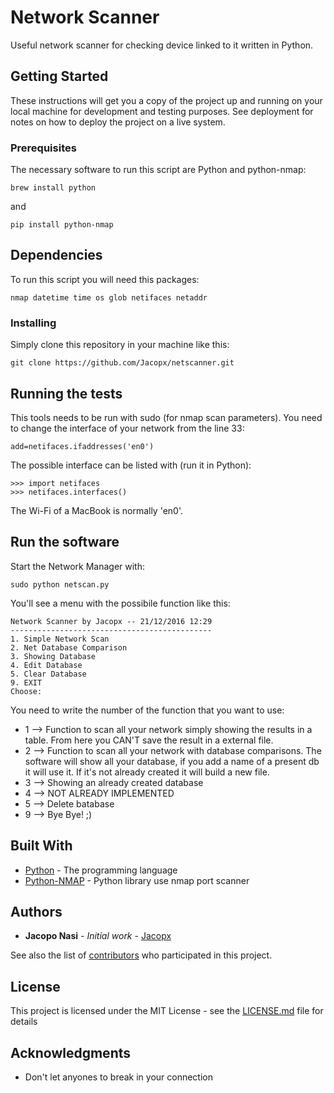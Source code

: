 # Network Scanner

Useful network scanner for checking device linked to it written in Python.

## Getting Started

These instructions will get you a copy of the project up and running on your local machine for development and testing purposes. See deployment for notes on how to deploy the project on a live system.

### Prerequisites

The necessary software to run this script are Python and python-nmap:

```
brew install python
```
and
```
pip install python-nmap
```

## Dependencies

To run this script you will need this packages:
```
nmap datetime time os glob netifaces netaddr
```


### Installing

Simply clone this repository in your machine like this:

```
git clone https://github.com/Jacopx/netscanner.git
```

## Running the tests

This tools needs to be run with sudo (for nmap scan parameters). You need to change the interface of your network from the line 33:
```
add=netifaces.ifaddresses('en0')
```
The possible interface can be listed with (run it in Python):
```
>>> import netifaces
>>> netifaces.interfaces()
```

The Wi-Fi of a MacBook is normally 'en0'.

## Run the software

Start the Network Manager with:

```
sudo python netscan.py
```
You'll see a menu with the possibile function like this:
```
Network Scanner by Jacopx -- 21/12/2016 12:29
---------------------------------------------
1. Simple Network Scan
2. Net Database Comparison
3. Showing Database
4. Edit Database
5. Clear Database
9. EXIT
Choose:

```
You need to write the number of the function that you want to use:
* 1 --> Function to scan all your network simply showing the results in a table. From here you CAN'T save the result in a external file.
* 2 --> Function to scan all your network with database comparisons. The software will show all your database, if you add a name of a present db it will use it. If it's not already created it will build a new file.
* 3 --> Showing an already created database
* 4 --> NOT ALREADY IMPLEMENTED
* 5 --> Delete batabase
* 9 --> Bye Bye! ;) 


## Built With

* [Python](http://pythoncentral.io) - The programming language
* [Python-NMAP](https://bitbucket.org/xael/python-nmap) - Python library use nmap port scanner

## Authors

* **Jacopo Nasi** - *Initial work* - [Jacopx](https://github.com/Jacopx)

See also the list of [contributors](https://github.com/your/project/contributors) who participated in this project.

## License

This project is licensed under the MIT License - see the [LICENSE.md](LICENSE.md) file for details

## Acknowledgments

* Don't let anyones to break in your connection
